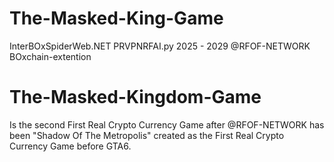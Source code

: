# The-Masked-King-Game
InterBOxSpiderWeb.NET PRVPNRFAI.py 2025 - 2029 @RFOF-NETWORK BOxchain-extention

# The-Masked-Kingdom-Game
Is the second First Real Crypto Currency Game after @RFOF-NETWORK has been "Shadow Of The Metropolis" created as the First Real Crypto Currency Game before GTA6.
